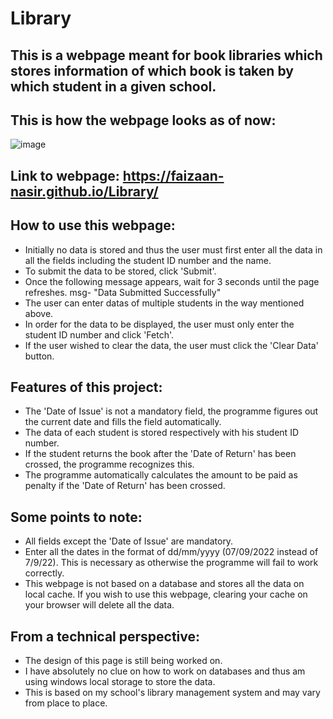 # Library
## This is a webpage meant for book libraries which stores information of which book is taken by which student in a given school.
## This is how the webpage looks as of now:
![image](https://user-images.githubusercontent.com/82143161/188107672-9229bc6e-9c76-4a3b-943d-3ebb442cd0d9.png)
## Link to webpage: https://faizaan-nasir.github.io/Library/
## How to use this webpage:
- Initially no data is stored and thus the user must first enter all the data in all the fields including the student ID number and the name. 
- To submit the data to be stored, click 'Submit'.
- Once the following message appears, wait for 3 seconds until the page refreshes. msg- "Data Submitted Successfully"
- The user can enter datas of multiple students in the way mentioned above.
- In order for the data to be displayed, the user must only enter the student ID number and click 'Fetch'.
- If the user wished to clear the data, the user must click the 'Clear Data' button.
## Features of this project:
- The 'Date of Issue' is not a mandatory field, the programme figures out the current date and fills the field automatically.
- The data of each student is stored respectively with his student ID number. 
- If the student returns the book after the 'Date of Return' has been crossed, the programme recognizes this.
- The programme automatically calculates the amount to be paid as penalty if the 'Date of Return' has been crossed. 
## Some points to note: 
- All fields except the 'Date of Issue' are mandatory.
- Enter all the dates in the format of dd/mm/yyyy (07/09/2022 instead of 7/9/22). This is necessary as otherwise the programme will fail to work correctly.
- This webpage is not based on a database and stores all the data on local cache. If you wish to use this webpage, clearing your cache on your browser will delete all the data.
## From a technical perspective:
- The design of this page is still being worked on.
- I have absolutely no clue on how to work on databases and thus am using windows local storage to store the data. 
- This is based on my school's library management system and may vary from place to place. 
